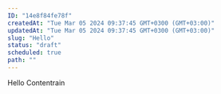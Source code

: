 ```yaml
---
ID: "14e8f84fe78f"
createdAt: "Tue Mar 05 2024 09:37:45 GMT+0300 (GMT+03:00)"
updatedAt: "Tue Mar 05 2024 09:37:45 GMT+0300 (GMT+03:00)"
slug: "Hello"
status: "draft"
scheduled: true
path: ""
---
```

Hello Contentrain